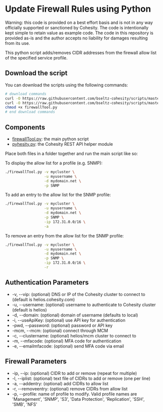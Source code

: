 # Update Firewall Rules using Python

Warning: this code is provided on a best effort basis and is not in any way officially supported or sanctioned by Cohesity. The code is intentionally kept simple to retain value as example code. The code in this repository is provided as-is and the author accepts no liability for damages resulting from its use.

This python script adds/removes CIDR addresses from the firewall allow list of the specified service profile.

## Download the script

You can download the scripts using the following commands:

```bash
# download commands
curl -O https://raw.githubusercontent.com/bseltz-cohesity/scripts/master/python/firewallTool/firewallTool.py
curl -O https://raw.githubusercontent.com/bseltz-cohesity/scripts/master/python/pyhesity.py
chmod +x firewallTool.py
# end download commands
```

## Components

* [firewallTool.py](https://raw.githubusercontent.com/bseltz-cohesity/scripts/master/python/firewallTool/firewallTool.py): the main python script
* [pyhesity.py](https://raw.githubusercontent.com/bseltz-cohesity/scripts/master/python/pyhesity/pyhesity.py): the Cohesity REST API helper module

Place both files in a folder together and run the main script like so:

To display the allow list for a profile (e.g. SNMP):

```bash
./firewallTool.py -v mycluster \
                  -u myusername \
                  -d mydomain.net \
                  -p SNMP
```

To add an entry to the allow list for the SNMP profile:

```bash
./firewallTool.py -v mycluster \
                  -u myusername \
                  -d mydomain.net \
                  -p SNMP \
                  -ip 172.31.0.0/16 \
                  -a
```

To remove an entry from the allow list for the SNMP profile:

```bash
./firewallTool.py -v mycluster \
                  -u myusername \
                  -d mydomain.net \
                  -p SNMP \
                  -ip 172.31.0.0/16 \
                  -r
```

## Authentication Parameters

* -v, --vip: (optional) DNS or IP of the Cohesity cluster to connect to (default is helios.cohesity.com)
* -u, --username: (optional) username to authenticate to Cohesity cluster (default is helios)
* -d, --domain: (optional) domain of username (defaults to local)
* -i, --useApiKey: (optional) use API key for authentication
* -pwd, --password: (optional) password or API key
* -mcm, --mcm: (optional) connect through MCM
* -c, --clustername: (optional) helios/mcm cluster to connect to
* -m, --mfacode: (optional) MFA code for authentication
* -e, --emailmfacode: (optional) send MFA code via email

## Firewall Parameters

* -ip, --ip: (optional) CIDR to add or remove (repeat for multiple)
* -l, --iplist: (optional) text file of CIDRs to add or remove (one per line)
* -a, --addentry: (optional) add CIDRs to allow list
* -r, --removeentry: (optional) remove CIDRs from allow list
* -p, --profile: name of profile to modify. Valid profile names are 'Management', 'SNMP', 'S3', 'Data Protection', 'Replication', 'SSH', 'SMB', 'NFS'
